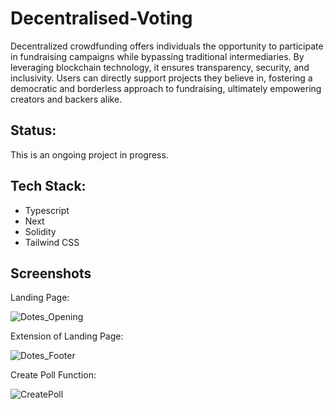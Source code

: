 # Decentralised-Voting

Decentralized crowdfunding offers individuals the opportunity to participate in fundraising campaigns while bypassing traditional intermediaries.
By leveraging blockchain technology, it ensures transparency, security, and inclusivity.
Users can directly support projects they believe in, fostering a democratic and borderless approach to fundraising, ultimately empowering creators and backers alike.

## Status:

This is an ongoing project in progress.

## Tech Stack:

- Typescript
- Next
- Solidity
- Tailwind CSS

## Screenshots

Landing Page:

![Dotes_Opening](https://github.com/atharvk47/Decentralised-Voting/assets/122916032/8671e524-175a-4822-a7e8-0cc5fd48d241)

Extension of Landing Page:

![Dotes_Footer](https://github.com/atharvk47/Decentralised-Voting/assets/122916032/24f9e3fd-f540-4ad0-a2a1-a11dc3fa8c09)

Create Poll Function:

![CreatePoll](https://github.com/atharvk47/Decentralised-Voting/assets/122916032/2a2c319b-c836-4a5d-b324-a994acdcec74)



